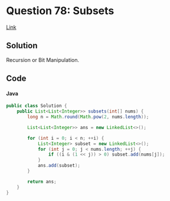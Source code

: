 # Question 78: Subsets
[Link](https://leetcode.com/problems/subsets)

## Solution
Recursion or Bit Manipulation.

## Code
#### Java
```java
public class Solution {
    public List<List<Integer>> subsets(int[] nums) {
        long n = Math.round(Math.pow(2, nums.length));

        List<List<Integer>> ans = new LinkedList<>();

        for (int i = 0; i < n; ++i) {
            List<Integer> subset = new LinkedList<>();
            for (int j = 0; j < nums.length; ++j) {
                if ((i & (1 << j)) > 0) subset.add(nums[j]);
            }
            ans.add(subset);
        }

        return ans;
    }
}
```

